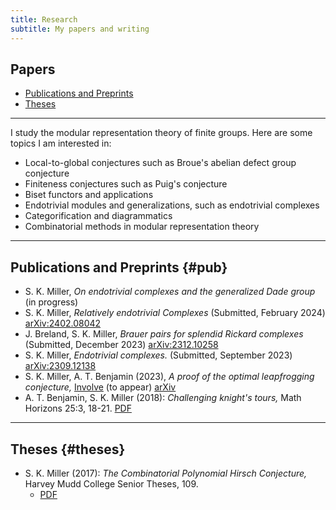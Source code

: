 ```yaml
---
title: Research
subtitle: My papers and writing
---
```


## Papers
- [Publications and Preprints](#pub)
- [Theses](#theses)

---

I study the modular representation theory of finite groups. Here are some topics I am interested in:

- Local-to-global conjectures such as Broue's abelian defect group conjecture
- Finiteness conjectures such as Puig's conjecture
- Biset functors and applications
- Endotrivial modules and generalizations, such as endotrivial complexes
- Categorification and diagrammatics
- Combinatorial methods in modular representation theory

---

## Publications and Preprints {#pub}

- S. K. Miller, *On endotrivial complexes and the generalized Dade group* (in progress)
- S. K. Miller, *Relatively endotrivial Complexes* (Submitted, February 2024) [arXiv:2402.08042](https://arxiv.org/abs/2402.08042)
- J. Breland, S. K. Miller, *Brauer pairs for splendid Rickard complexes* (Submitted, December 2023) [arXiv:2312.10258](https://arxiv.org/abs/2312.10258)
- S. K. Miller, *Endotrivial complexes.* (Submitted, September 2023) [arXiv:2309.12138](https://arxiv.org/abs/2309.12138)
- S. K. Miller, A. T. Benjamin (2023), *A proof of the optimal leapfrogging conjecture,* [Involve](https://msp.org/soon/coming.php?jpath=involve) (to appear) [arXiv](https://arxiv.org/abs/2110.08319) 
- A. T. Benjamin, S. K. Miller (2018): *Challenging knight's tours,* Math Horizons 25:3, 18-21. [PDF](https://math.hmc.edu/benjamin/wp-content/uploads/sites/5/2019/06/Challenging-Knight%E2%80%99s-Tours.pdf)


---

## Theses {#theses}

- S. K. Miller (2017): *The Combinatorial Polynomial Hirsch Conjecture,* Harvey Mudd College Senior Theses, 109.
  - [PDF](https://scholarship.claremont.edu/cgi/viewcontent.cgi?article=1096&context=hmc_theses)



